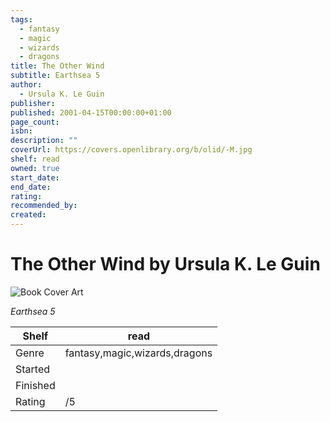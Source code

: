 ```yaml
---
tags:
  - fantasy
  - magic
  - wizards
  - dragons
title: The Other Wind
subtitle: Earthsea 5
author:
  - Ursula K. Le Guin
publisher:
published: 2001-04-15T00:00:00+01:00
page_count:
isbn:
description: ""
coverUrl: https://covers.openlibrary.org/b/olid/-M.jpg
shelf: read
owned: true
start_date:
end_date:
rating:
recommended_by:
created:
---
```


# The Other Wind by Ursula K. Le Guin

![Book Cover Art](https://covers.openlibrary.org/b/olid/-M.jpg)

_Earthsea 5_

| Shelf | read |
| --- | --- |
| Genre | fantasy,magic,wizards,dragons |
| Started |  |
| Finished |  |
| Rating | /5 |

